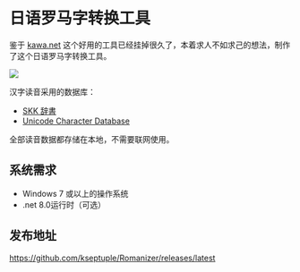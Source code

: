 # 日语罗马字转换工具
鉴于 [kawa.net](https://www.kawa.net/works/ajax/romanize/japanese.html) 这个好用的工具已经挂掉很久了，本着求人不如求己的想法，制作了这个日语罗马字转换工具。

![](https://github.com/user-attachments/assets/ebd74e47-1c51-458d-a6d7-0a6a52e5316b)

汉字读音采用的数据库：

* [SKK 辞書](https://skk-dev.github.io/dict/)
* [Unicode Character Database](https://www.unicode.org/ucd/)

全部读音数据都存储在本地，不需要联网使用。

## 系统需求
* Windows 7 或以上的操作系统
* .net 8.0运行时（可选）


## 发布地址
https://github.com/kseptuple/Romanizer/releases/latest
